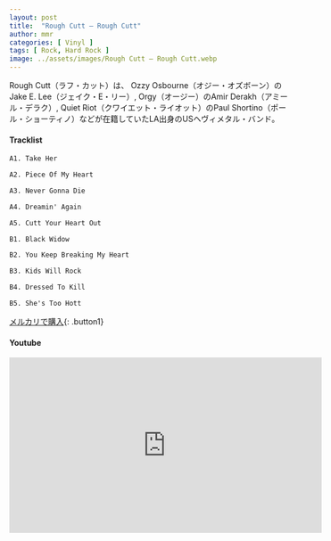 ```yaml
---
layout: post
title:  "Rough Cutt – Rough Cutt"
author: mmr
categories: [ Vinyl ]
tags: [ Rock, Hard Rock ]
image: ../assets/images/Rough Cutt – Rough Cutt.webp
---
```


Rough Cutt（ラフ・カット）は、 Ozzy Osbourne（オジー・オズボーン）のJake E. Lee（ジェイク・E・リー）,  Orgy（オージー）のAmir Derakh（アミール・デラク）, Quiet Riot（クワイエット・ライオット）のPaul Shortino（ポール・ショーティノ）などが在籍していたLA出身のUSヘヴィメタル・バンド。

#### Tracklist
```md
A1. Take Her

A2. Piece Of My Heart

A3. Never Gonna Die

A4. Dreamin' Again

A5. Cutt Your Heart Out

B1. Black Widow

B2. You Keep Breaking My Heart

B3. Kids Will Rock

B4. Dressed To Kill

B5. She's Too Hott
```

[メルカリで購入](https://jp.mercari.com/item/m54711829584?afid=6142608987){: .button1}

#### Youtube
<iframe width="560" height="315" src="https://www.youtube.com/embed/1tj3SPZT4yE?si=jexh6FbZfIGrd0bP" title="YouTube video player" frameborder="0" allow="accelerometer; autoplay; clipboard-write; encrypted-media; gyroscope; picture-in-picture; web-share" referrerpolicy="strict-origin-when-cross-origin" allowfullscreen></iframe>
